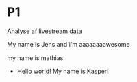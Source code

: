 # P1
Analyse af livestream data


My name is Jens and i'm aaaaaaaawesome

my name is mathias
- Hello world! My name is Kasper!
